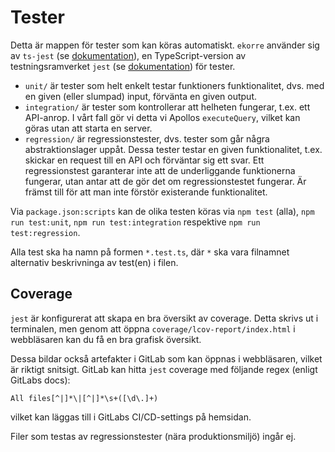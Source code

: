# Tester

Detta är mappen för tester som kan köras automatiskt. `ekorre` använder sig av `ts-jest` (se [dokumentation](https://kulshekhar.github.io/ts-jest/docs/)), en TypeScript-version av testningsramverket `jest` (se [dokumentation](https://jestjs.io/docs/getting-started)) för tester.

* `unit/` är tester som helt enkelt testar funktioners funktionalitet, dvs. med en given (eller slumpad) input, förvänta en given output.
* `integration/` är tester som kontrollerar att helheten fungerar, t.ex. ett API-anrop. I vårt fall gör vi detta vi Apollos `executeQuery`, vilket kan göras utan att starta en server.
* `regression/` är regressionstester, dvs. tester som går några abstraktionslager uppåt. Dessa tester testar en given funktionalitet, t.ex. skickar en request till en API
och förväntar sig ett svar. Ett regressionstest garanterar inte att de underliggande funktionerna fungerar, utan antar att de gör det om regressionstestet fungerar. Är främst till för att man inte
förstör existerande funktionalitet.

Via `package.json:scripts` kan de olika testen köras via `npm test` (alla), `npm run test:unit`, `npm run test:integration` respektive `npm run test:regression`.

Alla test ska ha namn på formen `*.test.ts`, där `*` ska vara filnamnet alternativ beskrivninga av test(en) i filen.

## Coverage

`jest` är konfigurerat att skapa en bra översikt av coverage. Detta skrivs ut i terminalen, men genom att öppna `coverage/lcov-report/index.html` i webbläsaren
kan du få en bra grafisk översikt.

Dessa bildar också artefakter i GitLab som kan öppnas i webbläsaren, vilket är riktigt snitsigt. GitLab kan hitta `jest` coverage med följande regex (enligt GitLabs docs):

```
All files[^|]*\|[^|]*\s+([\d\.]+)
```

vilket kan läggas till i GitLabs CI/CD-settings på hemsidan.

Filer som testas av regressionstester (nära produktionsmiljö) ingår ej.